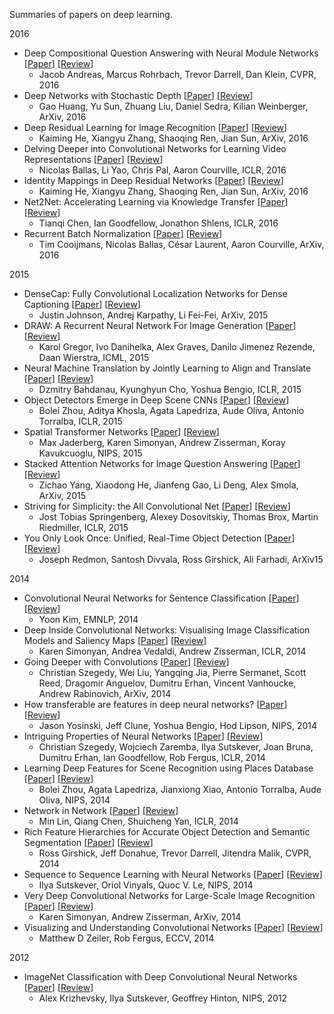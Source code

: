 Summaries of papers on deep learning.

2016

- Deep Compositional Question Answering with Neural Module Networks [[Paper](http://arxiv.org/abs/1511.02799)] [[Review](https://github.com/abhshkdz/papers/blob/master/reviews/deep-compositional-question-answering-with-neural-module-networks.md)]
    - Jacob Andreas, Marcus Rohrbach, Trevor Darrell, Dan Klein, CVPR, 2016
- Deep Networks with Stochastic Depth [[Paper](https://arxiv.org/abs/1603.09382)] [[Review](https://github.com/abhshkdz/papers/blob/master/reviews/deep-networks-with-stochastic-depth.md)]
    - Gao Huang, Yu Sun, Zhuang Liu, Daniel Sedra, Kilian Weinberger, ArXiv, 2016
- Deep Residual Learning for Image Recognition [[Paper](http://arxiv.org/abs/1512.03385)] [[Review](https://github.com/abhshkdz/papers/blob/master/reviews/deep-residual-learning-for-image-recognition.md)]
    - Kaiming He, Xiangyu Zhang, Shaoqing Ren, Jian Sun, ArXiv, 2016
- Delving Deeper into Convolutional Networks for Learning Video Representations [[Paper](http://arxiv.org/abs/1511.06432)] [[Review](https://github.com/abhshkdz/papers/blob/master/reviews/delving-deeper-into-convolutional-networks-for-learning-video-representations.md)]
    - Nicolas Ballas, Li Yao, Chris Pal, Aaron Courville, ICLR, 2016
- Identity Mappings in Deep Residual Networks [[Paper](http://arxiv.org/abs/1603.05027)] [[Review](https://github.com/abhshkdz/papers/blob/master/reviews/identity-mappings-in-deep-residual-networks.md)]
    - Kaiming He, Xiangyu Zhang, Shaoqing Ren, Jian Sun, ArXiv, 2016
- Net2Net: Accelerating Learning via Knowledge Transfer [[Paper](http://arxiv.org/abs/1511.05641)] [[Review](https://github.com/abhshkdz/papers/blob/master/reviews/net2net-accelerating-learning-via-knowledge-transfer.md)]
    - Tianqi Chen, Ian Goodfellow, Jonathon Shlens, ICLR, 2016
- Recurrent Batch Normalization [[Paper](http://arxiv.org/abs/1603.09025)] [[Review](https://github.com/abhshkdz/papers/blob/master/reviews/recurrent-batch-normalization.md)]
    - Tim Cooijmans, Nicolas Ballas, César Laurent, Aaron Courville, ArXiv, 2016

2015

- DenseCap: Fully Convolutional Localization Networks for Dense Captioning [[Paper](http://arxiv.org/abs/1511.07571)] [[Review](https://github.com/abhshkdz/papers/blob/master/reviews/densecap-fully-convolutional-localization-networks-for-dense-captioning.md)]
    - Justin Johnson, Andrej Karpathy, Li Fei-Fei, ArXiv, 2015
- DRAW: A Recurrent Neural Network For Image Generation [[Paper](http://arxiv.org/abs/1502.04623)] [[Review](https://github.com/abhshkdz/papers/blob/master/reviews/draw-a-recurrent-neural-network-for-image-generation.md)]
    - Karol Gregor, Ivo Danihelka, Alex Graves, Danilo Jimenez Rezende, Daan Wierstra, ICML, 2015
- Neural Machine Translation by Jointly Learning to Align and Translate [[Paper](http://arxiv.org/abs/1409.0473)] [[Review](https://github.com/abhshkdz/papers/blob/master/reviews/neural-machine-translation-by-jointly-learning-to-align-and-translate.md)]
    - Dzmitry Bahdanau, Kyunghyun Cho, Yoshua Bengio, ICLR, 2015
- Object Detectors Emerge in Deep Scene CNNs [[Paper](http://arxiv.org/abs/1412.6856)] [[Review](https://github.com/abhshkdz/papers/blob/master/reviews/object-detectors-emerge-in-deep-scene-cnns.md)]
    - Bolei Zhou, Aditya Khosla, Agata Lapedriza, Aude Oliva, Antonio Torralba, ICLR, 2015
- Spatial Transformer Networks [[Paper](http://arxiv.org/abs/1506.02025)] [[Review](https://github.com/abhshkdz/papers/blob/master/reviews/spatial-transformer-networks.md)]
    - Max Jaderberg, Karen Simonyan, Andrew Zisserman, Koray Kavukcuoglu, NIPS, 2015
- Stacked Attention Networks for Image Question Answering [[Paper](http://arxiv.org/abs/1511.02274)] [[Review](https://github.com/abhshkdz/papers/blob/master/reviews/stacked-attention-networks-for-image-question-answering.md)]
    - Zichao Yang, Xiaodong He, Jianfeng Gao, Li Deng, Alex Smola, ArXiv, 2015
- Striving for Simplicity: the All Convolutional Net [[Paper](http://arxiv.org/abs/1412.6806)] [[Review](https://github.com/abhshkdz/papers/blob/master/reviews/all-convolutional-net.md)]
    - Jost Tobias Springenberg, Alexey Dosovitskiy, Thomas Brox, Martin Riedmiller, ICLR, 2015
- You Only Look Once: Unified, Real-Time Object Detection [[Paper](http://arxiv.org/abs/1506.02640)] [[Review](https://github.com/abhshkdz/papers/blob/master/reviews/you-only-look-once-unified-real-time-object-detection.md)]
    - Joseph Redmon, Santosh Divvala, Ross Girshick, Ali Farhadi, ArXiv15

2014

- Convolutional Neural Networks for Sentence Classification [[Paper](http://arxiv.org/abs/1408.5882)] [[Review](https://github.com/abhshkdz/papers/blob/master/reviews/convolutional-neural-networks-for-sentence-classification.md)]
    - Yoon Kim, EMNLP, 2014
- Deep Inside Convolutional Networks: Visualising Image Classification Models and Saliency Maps [[Paper](http://arxiv.org/abs/1312.6034)] [[Review](https://github.com/abhshkdz/papers/blob/master/reviews/deep-inside-convolutional-networks.md)]
    - Karen Simonyan, Andrea Vedaldi, Andrew Zisserman, ICLR, 2014
- Going Deeper with Convolutions [[Paper](http://arxiv.org/abs/1409.4842)] [[Review](https://github.com/abhshkdz/papers/blob/master/reviews/going-deeper-with-convolutions.md)]
    - Christian Szegedy, Wei Liu, Yangqing Jia, Pierre Sermanet, Scott Reed, Dragomir Anguelov, Dumitru Erhan, Vincent Vanhoucke, Andrew Rabinovich, ArXiv, 2014
- How transferable are features in deep neural networks? [[Paper](http://arxiv.org/abs/1411.1792)] [[Review](https://github.com/abhshkdz/papers/blob/master/reviews/how-transferable-are-features-in-deep-neural-networks.md)]
    - Jason Yosinski, Jeff Clune, Yoshua Bengio, Hod Lipson, NIPS, 2014
- Intriguing Properties of Neural Networks [[Paper](http://arxiv.org/abs/1312.6199)] [[Review](https://github.com/abhshkdz/papers/blob/master/reviews/intriguing-properties-of-neural-networks.md)]
    - Christian Szegedy, Wojciech Zaremba, Ilya Sutskever, Joan Bruna, Dumitru Erhan, Ian Goodfellow, Rob Fergus, ICLR, 2014
- Learning Deep Features for Scene Recognition using Places Database [[Paper](http://places.csail.mit.edu/places_NIPS14.pdf)] [[Review](https://github.com/abhshkdz/papers/blob/master/reviews/learning-deep-features-for-scene-recognition-using-places-database.md)]
    - Bolei Zhou, Agata Lapedriza, Jianxiong Xiao, Antonio Torralba, Aude Oliva, NIPS, 2014
- Network in Network [[Paper](http://arxiv.org/abs/1312.4400)] [[Review](https://github.com/abhshkdz/papers/blob/master/reviews/network-in-network.md)]
    - Min Lin, Qiang Chen, Shuicheng Yan, ICLR, 2014
- Rich Feature Hierarchies for Accurate Object Detection and Semantic Segmentation [[Paper](http://arxiv.org/abs/1311.2524)] [[Review](https://github.com/abhshkdz/papers/blob/master/reviews/rich-feature-hierarchies-for-accurate-object-detection-and-semantic-segmentation.md)]
    - Ross Girshick, Jeff Donahue, Trevor Darrell, Jitendra Malik, CVPR, 2014
- Sequence to Sequence Learning with Neural Networks [[Paper](http://arxiv.org/abs/1409.3215)] [[Review](https://github.com/abhshkdz/papers/blob/master/reviews/sequence-to-sequence-learning-with-neural-networks.md)]
    - Ilya Sutskever, Oriol Vinyals, Quoc V. Le, NIPS, 2014
- Very Deep Convolutional Networks for Large-Scale Image Recognition [[Paper](http://arxiv.org/abs/1409.1556)] [[Review](https://github.com/abhshkdz/papers/blob/master/reviews/very-deep-convolutional-networks-for-large-scale-image-recognition.md)]
    - Karen Simonyan, Andrew Zisserman, ArXiv, 2014
- Visualizing and Understanding Convolutional Networks [[Paper](http://arxiv.org/abs/1311.2901)] [[Review](https://github.com/abhshkdz/papers/blob/master/reviews/visualizing-and-understanding-convolutional-networks.md)]
    - Matthew D Zeiler, Rob Fergus, ECCV, 2014

2012

- ImageNet Classification with Deep Convolutional Neural Networks [[Paper](http://papers.nips.cc/paper/4824-imagenet-classification-with-deep-convolutional-neural-networks.pdf)] [[Review](https://github.com/abhshkdz/papers/blob/master/reviews/imagenet-classification-with-deep-convolutional-neural-networks.md)]
    - Alex Krizhevsky, Ilya Sutskever, Geoffrey Hinton, NIPS, 2012
